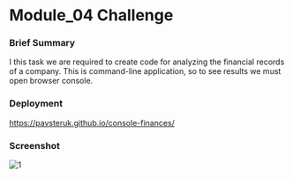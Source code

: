 # Module_04 Challenge

### Brief Summary
  I this task we are required to create code for analyzing the financial records of a company. This is command-line application, so to see results we must open browser console.

### Deployment
https://pavsteruk.github.io/console-finances/

### Screenshot
![1](https://user-images.githubusercontent.com/48164207/202003995-31c90450-b214-4583-8801-796f0d79341a.png)
